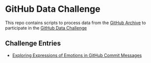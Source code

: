 # GitHub Data Challenge

This repo contains scripts to process data from the [GitHub Archive](http://www.githubarchive.org/) to participate in the [GitHub Data Challenge](https://github.com/blog/1118-the-github-data-challenge)

## Challenge Entries

- [Exploring Expressions of Emotions in GitHub Commit Messages](http://geeksta.net/geeklog/exploring-expressions-emotions-github-commit-messages/)
